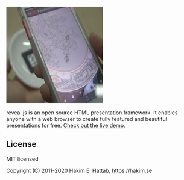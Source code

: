 <p align="center">

  <img height="256" width="256" src="asset/gcai2.png"></img>
</p>

reveal.js is an open source HTML presentation framework. It enables anyone with a web browser to create fully featured and beautiful presentations for free. [Check out the live demo](https://revealjs.com/).


## License

MIT licensed

Copyright (C) 2011-2020 Hakim El Hattab, https://hakim.se
